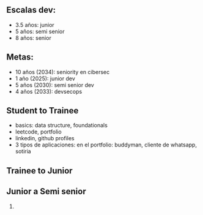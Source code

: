 
## Escalas dev:
- 3.5 años: junior
- 5 años: semi senior
- 8 años: senior



## Metas:
- 10 años (2034): seniority en cibersec
- 1 año (2025): junior dev
- 5 años (2030): semi senior dev
- 4 años (2033): devsecops


## Student to Trainee
* basics: data structure, foundationals
* leetcode, portfolio
* linkedin, github profiles
* 3 tipos de aplicaciones: en el portfolio: buddyman, cliente de whatsapp, sotiria 


## Trainee to Junior

## Junior a Semi senior
1. 

